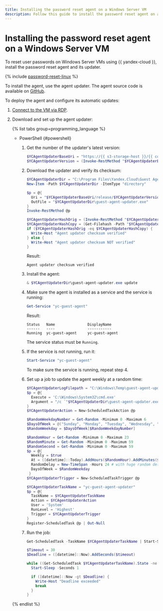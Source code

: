 ```yaml
---
title: Installing the password reset agent on a Windows Server VM
description: Follow this guide to install the password reset agent on a Windows Server VM.
---
```


# Installing the password reset agent on a Windows Server VM

To reset user passwords on Windows Server VMs using {{ yandex-cloud }}, install the password reset agent and its updater.

{% include [password-reset-linux](../../../_includes/compute/password-reset-linux.md) %}

To install the agent, use the agent updater. The agent source code is available on [GitHub](https://github.com/yandex-cloud/yc-guest-agent).

To deploy the agent and configure its automatic updates:

1. [Connect to the VM via RDP](../vm-connect/rdp.md).
1. Download and set up the agent updater:

   {% list tabs group=programming_language %}
   
   - PowerShell {#powershell}
   
     1. Get the number of the updater's latest version:
     
        ```powershell
        $YCAgentUpdaterBaseUri = "https://{{ s3-storage-host }}/{{ compute-guest-agent-bucket }}"
        $YCAgentUpdaterVersion = (Invoke-RestMethod "$YCAgentUpdaterBaseUri/release/stable").Trim()
        ```
   
     1. Download the updater and verify its checksum:
     
        ```powershell
        $YCAgentUpdaterDir = "C:\Program Files\Yandex.Cloud\Guest Agent Updater"
        New-Item -Path $YCAgentUpdaterDir -ItemType "directory"
        
        $p = @{
          Uri = "$YCAgentUpdaterBaseUri/release/$YCAgentUpdaterVersion/windows/amd64/guest-agent-updater.exe"
          OutFile = "$YCAgentUpdaterDir\guest-agent-updater.exe"
        }
        Invoke-RestMethod @p
        
        $YCAgentUpdaterHashOrig = (Invoke-RestMethod "$YCAgentUpdaterBaseUri/release/$YCAgentUpdaterVersion/windows/amd64/guest-agent-updater.exe.sha256").Trim()
        $YCAgentUpdaterHashCopy = (Get-Filehash -Path "$YCAgentUpdaterDir\guest-agent-updater.exe" -Algorithm SHA256 | Select-Object -ExpandProperty Hash).ToLower()
        if ($YCAgentUpdaterHashOrig -eq $YCAgentUpdaterHashCopy) {
          Write-Host "Agent updater checksum verified"
        } else {
          Write-Host "Agent updater checksum NOT verified"
        }
        ```
        
        Result:
        
        ```
        Agent updater checksum verified
        ```
        
     1. Install the agent:
     
        ```powershell
        & $YCAgentUpdaterDir\guest-agent-updater.exe update
        ```
        
     1. Make sure the agent is installed as a service and the service is running:
     
        ```powershell
        Get-Service "yc-guest-agent"
        ```
        
        Result:
        
        ```
        Status   Name               DisplayName
        ------   ----               -----------
        Running  yc-guest-agent     yc-guest-agent
        ```
        
        The service status must be `Running`.
        
     1. If the service is not running, run it:
     
        ```powershell
        Start-Service "yc-guest-agent"
        ```
        
        To make sure the service is running, repeat step 4.
        
     1. Set up a job to update the agent weekly at a random time:
     
        ```powershell
        $YCAgentUpdaterLogFilepath = "C:\Windows\Temp\guest-agent-updater.log"
        $p = @{
          Execute = 'C:\Windows\System32\cmd.exe'
          Argument = "/c `"$YCAgentUpdaterDir\guest-agent-updater.exe`" update --log-level debug > $YCAgentUpdaterLogFilepath"
        }
        $YCAgentUpdaterAction = New-ScheduledTaskAction @p
        
        $RandomWeekdayNumber = Get-Random -Minimum 0 -Maximum 6
        $DaysOfWeek = @("Sunday", "Monday", "Tuesday", "Wednesday", "Thursday", "Friday", "Saturday")
        $RandomWeekday = $DaysOfWeek[$RandomWeekdayNumber]
        
        $RandomHour = Get-Random -Minimum 0 -Maximum 23
        $RandomMinute = Get-Random -Minimum 0 -Maximum 59
        $RandomSecond = Get-Random -Minimum 0 -Maximum 59
        $p = @{
          Weekly = $true
          At = ([datetime]::Today).AddHours($RandomHour).AddMinutes($RandomMinute).AddSeconds($RandomSecond)
          RandomDelay = New-TimeSpan -Hours 24 # with huge random delay
          DaysOfWeek = $RandomWeekday
         }
        $YCAgentUpdaterTrigger = New-ScheduledTaskTrigger @p
        
        $YCAgentUpdaterTaskName = "yc-guest-agent-updater"
        $p = @{
          TaskName = $YCAgentUpdaterTaskName
          Action = $YCAgentUpdaterAction
          User = 'System'
          RunLevel = 'Highest'
          Trigger = $YCAgentUpdaterTrigger
        }
        Register-ScheduledTask @p | Out-Null
        ```
        
     1. Run the job:
     
        ```powershell
        Get-ScheduledTask -TaskName $YCAgentUpdaterTaskName | Start-ScheduledTask
        
        $Timeout = 30
        $Deadline = ([datetime]::Now).AddSeconds($timeout)
        
        while ((Get-ScheduledTask $YCAgentUpdaterTaskName).State -ne "Ready") {    
          Start-Sleep -Seconds 1
        
          if ([datetime]::Now -gt $Deadline) {
            Write-Host "Deadline exceeded"
            break
          }
        }
        ```
                
   {% endlist %}